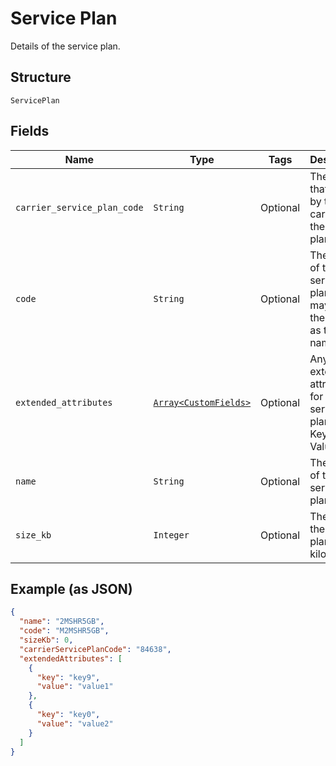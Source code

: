 
# Service Plan

Details of the service plan.

## Structure

`ServicePlan`

## Fields

| Name | Type | Tags | Description |
|  --- | --- | --- | --- |
| `carrier_service_plan_code` | `String` | Optional | The code that is used by the carrier for the service plan. |
| `code` | `String` | Optional | The code of the service plan, which may not be the same as the name. |
| `extended_attributes` | [`Array<CustomFields>`](../../doc/models/custom-fields.md) | Optional | Any extended attributes for the service plan, as Key and Value pairs. |
| `name` | `String` | Optional | The name of the service plan. |
| `size_kb` | `Integer` | Optional | The size of the service plan in kilobytes. |

## Example (as JSON)

```json
{
  "name": "2MSHR5GB",
  "code": "M2MSHR5GB",
  "sizeKb": 0,
  "carrierServicePlanCode": "84638",
  "extendedAttributes": [
    {
      "key": "key9",
      "value": "value1"
    },
    {
      "key": "key0",
      "value": "value2"
    }
  ]
}
```

